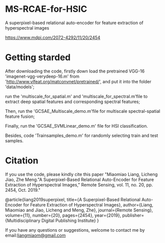 # MS-RCAE-for-HSIC
A superpixel-based relational auto-encoder for feature extraction of hyperspectral images

https://www.mdpi.com/2072-4292/11/20/2454

# Getting starded

After downloading the code, firstly down load the pretrained VGG-16 'imagenet-vgg-verydeep-16.m' from 'http://www.vlfeat.org/matconvnet/pretrained/', and put it into the folder 'data/models';

run the 'multiscale_for_spatial.m' and 'multiscale_for_spectral.m'file to extract deep spatial features and corresponding spectral features;  

Then, run the 'GCSAE_Multiscale_demo.m'file for multiscale spectral-spatial feature fusion;

Finally, run the 'GCSAE_SVMLinear_demo.m' file for HSI classification.

Besides, code 'Trainsamples_demo.m' for randomly selecting train and test samples.

# Citation

If you use the code, please kindly cite this paper "Miaomiao Liang, Licheng Jiao, Zhe Meng."A Superpixel-Based Relational Auto-Encoder for Feature Extraction of Hyperspectral Images," Remote Sensing, vol. 11, no. 20, pp. 2454, Oct. 2019."

@article{liang2019superpixel,
  title={A Superpixel-Based Relational Auto-Encoder for Feature Extraction of Hyperspectral Images},
  author={Liang, Miaomiao and Jiao, Licheng and Meng, Zhe},
  journal={Remote Sensing},
  volume={11},
  number={20},
  pages={2454},
  year={2019},
  publisher={Multidisciplinary Digital Publishing Institute}
}

If you have any questions or suggestions, welcome to contact me by email:liangmiaom@gmail.com
